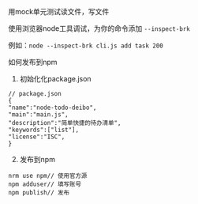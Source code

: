 用mock单元测试读文件，写文件

使用浏览器node工具调试，为你的命令添加 `--inspect-brk`

例如：```node --inspect-brk cli.js add task 200```

如何发布到npm
1. 初始化化package.json
```
// package.json
{
"name":"node-todo-deibo",
"main":"main.js",
"description":"简单快捷的待办清单",
"keywords":["list"],
"license":"ISC",
}
```
2. 发布到npm
```
nrm use npm// 使用官方源
npm adduser// 填写账号
npm publish// 发布
```

